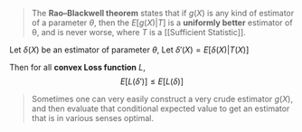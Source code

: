 >The **Rao–Blackwell theorem** states that if $g(X)$ is any kind of estimator of a parameter $\theta$, then the $E[g(X)|T]$ is a **uniformly better** estimator of θ, and is never worse, where $T$ is a [[Sufficient Statistic]]. 

Let $\delta(X)$ be an estimator of parameter $\theta$,
Let $\delta'(X)=E[\delta(X)|T(X)]$

Then for all **convex Loss function** $L$,
$$
	E[L(\delta')]\le E[L(\delta)]
$$

>Sometimes one can very easily construct a very crude estimator $g(X)$, and then evaluate that conditional expected value to get an estimator that is in various senses optimal.